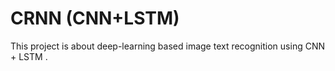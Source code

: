# CRNN (CNN+LSTM)

This project is about deep-learning based image text recognition using CNN + LSTM
.

